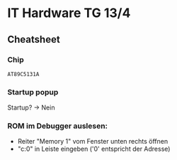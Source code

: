 # IT Hardware TG 13/4
## Cheatsheet
### Chip

    AT89C5131A

### Startup popup
Startup? -> Nein

### ROM im Debugger auslesen:

* Reiter "Memory 1" vom Fenster unten rechts öffnen
* "c:0" in Leiste eingeben ('0' entspricht der Adresse)